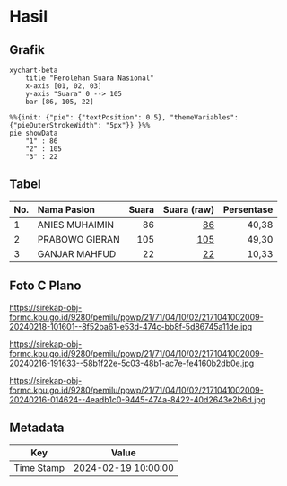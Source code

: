 # Hasil

## Grafik

```mermaid
xychart-beta
    title "Perolehan Suara Nasional"
    x-axis [01, 02, 03]
    y-axis "Suara" 0 --> 105
    bar [86, 105, 22]
```

```mermaid
%%{init: {"pie": {"textPosition": 0.5}, "themeVariables": {"pieOuterStrokeWidth": "5px"}} }%%
pie showData
    "1" : 86
    "2" : 105
    "3" : 22
```

## Tabel

| No. | Nama Paslon    | Suara | Suara (raw) | Persentase |
|:--- |:-------------- | -----:| -----------:| ----------:|
| 1   | ANIES MUHAIMIN | 86    | [86][p-1]   | 40,38      |
| 2   | PRABOWO GIBRAN | 105   | [105][p-2]  | 49,30      |
| 3   | GANJAR MAHFUD  | 22    | [22][p-3]   | 10,33      |


[p-1]: https://github.com/gigit-pemilu/pemilu-2024/blob/main/pilpres/hitung-suara/sub/21-kepulauan-riau/sub/71-kota-batam/sub/04-nongsa/sub/1002-batu-besar/sub/009-tps/sub/paslon-1.txt
[p-2]: https://github.com/gigit-pemilu/pemilu-2024/blob/main/pilpres/hitung-suara/sub/21-kepulauan-riau/sub/71-kota-batam/sub/04-nongsa/sub/1002-batu-besar/sub/009-tps/sub/paslon-2.txt
[p-3]: https://github.com/gigit-pemilu/pemilu-2024/blob/main/pilpres/hitung-suara/sub/21-kepulauan-riau/sub/71-kota-batam/sub/04-nongsa/sub/1002-batu-besar/sub/009-tps/sub/paslon-3.txt

## Foto C Plano

https://sirekap-obj-formc.kpu.go.id/9280/pemilu/ppwp/21/71/04/10/02/2171041002009-20240218-101601--8f52ba61-e53d-474c-bb8f-5d86745a11de.jpg

https://sirekap-obj-formc.kpu.go.id/9280/pemilu/ppwp/21/71/04/10/02/2171041002009-20240216-191633--58b1f22e-5c03-48b1-ac7e-fe4160b2db0e.jpg

https://sirekap-obj-formc.kpu.go.id/9280/pemilu/ppwp/21/71/04/10/02/2171041002009-20240216-014624--4eadb1c0-9445-474a-8422-40d2643e2b6d.jpg


## Metadata

| Key        | Value               |
| ---------- | ------------------- |
| Time Stamp | 2024-02-19 10:00:00 |



